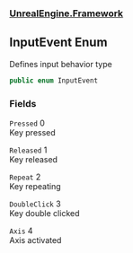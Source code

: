 ### [UnrealEngine.Framework](./UnrealEngine-Framework.md 'UnrealEngine.Framework')
## InputEvent Enum
Defines input behavior type  
```csharp
public enum InputEvent
```
### Fields
<a name='UnrealEngine-Framework-InputEvent-Pressed'></a>
`Pressed` 0  
Key pressed  
  
<a name='UnrealEngine-Framework-InputEvent-Released'></a>
`Released` 1  
Key released  
  
<a name='UnrealEngine-Framework-InputEvent-Repeat'></a>
`Repeat` 2  
Key repeating  
  
<a name='UnrealEngine-Framework-InputEvent-DoubleClick'></a>
`DoubleClick` 3  
Key double clicked  
  
<a name='UnrealEngine-Framework-InputEvent-Axis'></a>
`Axis` 4  
Axis activated  
  
